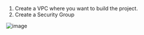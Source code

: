 1. Create a VPC where you want to build the project.
2. Create a Security Group 

![image](https://github.com/sauravlhs/BoardGame/assets/67467237/08743e68-0bf6-43a7-9af0-d2ae9c523dcd)

